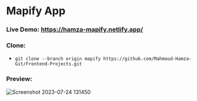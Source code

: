 # Mapify App

### Live Demo: https://hamza-mapify.netlify.app/

### Clone:
- `git clone --branch origin mapify https://github.com/Mahmoud-Hamza-Git/Frontend-Projects.git`

### Preview:
![Screenshot 2023-07-24 131450](https://github.com/Mahmoud-Hamza-Git/Frontend-Projects/assets/86957735/0bf4f513-802f-4399-b38b-7d9365e3845a)
